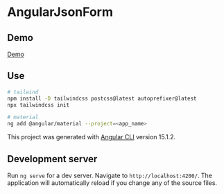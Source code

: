 # AngularJsonForm

## Demo
[Demo](https://christophhu.github.io/angular-json-form-package/)

## Use

```bash
# tailwind
npm install -D tailwindcss postcss@latest autoprefixer@latest
npx tailwindcss init

# material
ng add @angular/material --project=<app_name>
```

This project was generated with [Angular CLI](https://github.com/angular/angular-cli) version 15.1.2.

## Development server

Run `ng serve` for a dev server. Navigate to `http://localhost:4200/`. The application will automatically reload if you change any of the source files.
